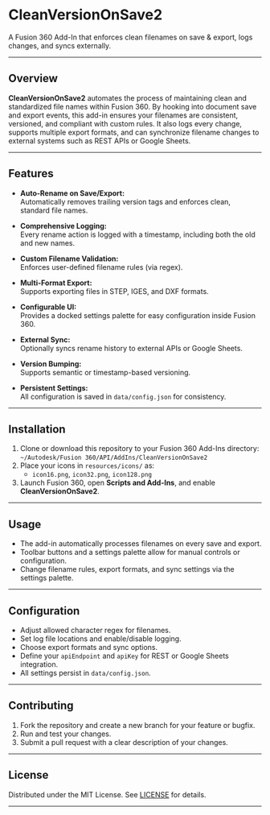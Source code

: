 # CleanVersionOnSave2

A Fusion 360 Add-In that enforces clean filenames on save & export, logs changes, and syncs externally.

---

## Overview

**CleanVersionOnSave2** automates the process of maintaining clean and standardized file names within Fusion 360. By hooking into document save and export events, this add-in ensures your filenames are consistent, versioned, and compliant with custom rules. It also logs every change, supports multiple export formats, and can synchronize filename changes to external systems such as REST APIs or Google Sheets.

---

## Features

- **Auto-Rename on Save/Export:**  
  Automatically removes trailing version tags and enforces clean, standard file names.

- **Comprehensive Logging:**  
  Every rename action is logged with a timestamp, including both the old and new names.

- **Custom Filename Validation:**  
  Enforces user-defined filename rules (via regex).

- **Multi-Format Export:**  
  Supports exporting files in STEP, IGES, and DXF formats.

- **Configurable UI:**  
  Provides a docked settings palette for easy configuration inside Fusion 360.

- **External Sync:**  
  Optionally syncs rename history to external APIs or Google Sheets.

- **Version Bumping:**  
  Supports semantic or timestamp-based versioning.

- **Persistent Settings:**  
  All configuration is saved in `data/config.json` for consistency.

---

## Installation

1. Clone or download this repository to your Fusion 360 Add-Ins directory:  
   `~/Autodesk/Fusion 360/API/AddIns/CleanVersionOnSave2`
2. Place your icons in `resources/icons/` as:  
   - `icon16.png`, `icon32.png`, `icon128.png`
3. Launch Fusion 360, open **Scripts and Add-Ins**, and enable **CleanVersionOnSave2**.

---

## Usage

- The add-in automatically processes filenames on every save and export.
- Toolbar buttons and a settings palette allow for manual controls or configuration.
- Change filename rules, export formats, and sync settings via the settings palette.

---

## Configuration

- Adjust allowed character regex for filenames.
- Set log file locations and enable/disable logging.
- Choose export formats and sync options.
- Define your `apiEndpoint` and `apiKey` for REST or Google Sheets integration.
- All settings persist in `data/config.json`.

---

## Contributing

1. Fork the repository and create a new branch for your feature or bugfix.
2. Run and test your changes.
3. Submit a pull request with a clear description of your changes.

---

## License

Distributed under the MIT License. See [LICENSE](LICENSE) for details.

---